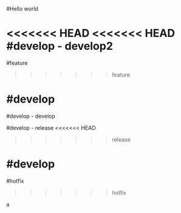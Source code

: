 #Hello world

<<<<<<< HEAD
<<<<<<< HEAD
#develop - develop2
=======
#feature 
>>>>>>> feature

#develop
=======
#develop - develop

#develop - release
<<<<<<< HEAD
>>>>>>> release

#develop
=======

#hotfix
>>>>>>> hotfix

a
